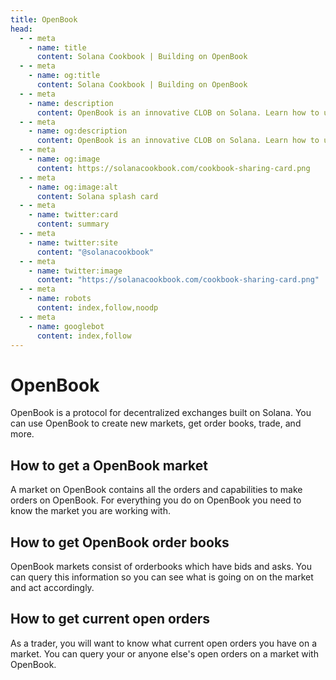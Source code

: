 ```yaml
---
title: OpenBook
head:
  - - meta
    - name: title
      content: Solana Cookbook | Building on OpenBook
  - - meta
    - name: og:title
      content: Solana Cookbook | Building on OpenBook
  - - meta
    - name: description
      content: OpenBook is an innovative CLOB on Solana. Learn how to use and build on top of OpenBook.
  - - meta
    - name: og:description
      content: OpenBook is an innovative CLOB on Solana. Learn how to use and build on top of OpenBook.
  - - meta
    - name: og:image
      content: https://solanacookbook.com/cookbook-sharing-card.png
  - - meta
    - name: og:image:alt
      content: Solana splash card
  - - meta
    - name: twitter:card
      content: summary
  - - meta
    - name: twitter:site
      content: "@solanacookbook"
  - - meta
    - name: twitter:image
      content: "https://solanacookbook.com/cookbook-sharing-card.png"
  - - meta
    - name: robots
      content: index,follow,noodp
  - - meta
    - name: googlebot
      content: index,follow
---
```


# OpenBook

OpenBook is a protocol for decentralized exchanges built on Solana. You
can use OpenBook to create new markets, get order books, trade, and more.

## How to get a OpenBook market

A market on OpenBook contains all the orders and capabilities to make orders
on OpenBook. For everything you do on OpenBook you need to know the market you
are working with.

<SolanaCodeGroup>
  <SolanaCodeGroupItem title="TS" active>

  <template v-slot:default>

@[code](@/code/OpenBook/load-market/load-market.en.ts)

  </template>

  <template v-slot:preview>

@[code](@/code/OpenBook/load-market/load-market.preview.en.ts)

  </template>

  </SolanaCodeGroupItem>

</SolanaCodeGroup>

## How to get OpenBook order books

OpenBook markets consist of orderbooks which have bids and asks. You can
query this information so you can see what is going on on the market and
act accordingly.

<SolanaCodeGroup>
  <SolanaCodeGroupItem title="TS" active>

  <template v-slot:default>

@[code](@/code/OpenBook/get-books/get-books.en.ts)

  </template>

  <template v-slot:preview>

@[code](@/code/OpenBook/get-books/get-books.preview.en.ts)

  </template>

  </SolanaCodeGroupItem>

</SolanaCodeGroup>

## How to get current open orders

As a trader, you will want to know what current open orders you have
on a market. You can query your or anyone else's open orders on a market
with OpenBook.

<SolanaCodeGroup>
  <SolanaCodeGroupItem title="TS" active>

  <template v-slot:default>

@[code](@/code/OpenBook/get-orders/get-orders.en.ts)

  </template>

  <template v-slot:preview>

@[code](@/code/OpenBook/get-orders/get-orders.preview.en.ts)

  </template>

  </SolanaCodeGroupItem>

</SolanaCodeGroup>